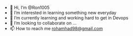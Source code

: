 - 👋 Hi, I’m @Ron1005
- 👀 I’m interested in learning something new everyday 
- 🌱 I’m currently learning and working hard to get in Devops
- 💞️ I’m looking to collaborate on ...
- 📫 How to reach me rohamhad98@gmail.com 

<!---
Ron1005/Ron1005 is a ✨ special ✨ repository because its `README.md` (this file) appears on your GitHub profile.
You can click the Preview link to take a look at your changes.
--->
